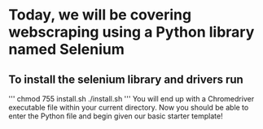 # Today, we will be covering webscraping using a Python library named Selenium
## To install the selenium library and drivers run
'''
chmod 755 install.sh
./install.sh
'''
You will end up with a Chromedriver executable file within your current directory.
Now you should be able to enter the Python file and begin given our basic starter
template!
